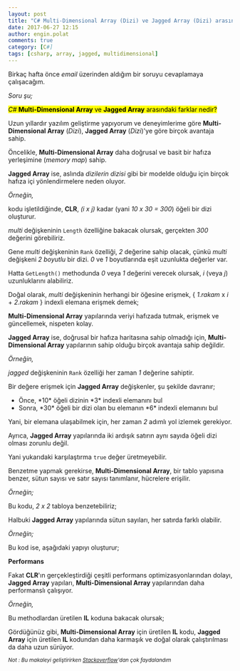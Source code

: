 ```yaml
---
layout: post
title: "C# Multi-Dimensional Array (Dizi) ve Jagged Array (Dizi) arasındaki farklar"
date: 2017-06-27 12:15
author: engin.polat
comments: true
category: [C#]
tags: [csharp, array, jagged, multidimensional]
---
```

Birkaç hafta önce *email* üzerinden aldığım bir soruyu cevaplamaya çalışacağım.

*Soru şu;*

<mark><em>C#</em> <strong>Multi-Dimensional Array</strong> ve <strong>Jagged Array</strong> arasındaki farklar nedir?</mark>

Uzun yıllardır yazılım geliştirme yapıyorum ve deneyimlerime göre **Multi-Dimensional Array** (*Dizi*), **Jagged Array** (*Dizi*)'ye göre birçok avantaja sahip.

Öncelikle, **Multi-Dimensional Array** daha doğrusal ve basit bir hafıza yerleşimine (*memory map*) sahip.

**Jagged Array** ise, aslında *dizilerin dizisi* gibi bir modelde olduğu için birçok hafıza içi yönlendirmelere neden oluyor.

*Örneğin,*

<script src="https://gist.github.com/polatengin/59ea9b882738262ef40e6cdd7119902d.js?file=multi-0.cs"></script>

kodu işletildiğinde, **CLR**, *(i x j)* kadar (yani *10 x 30 = 300*) öğeli bir dizi oluşturur.

*multi* değişkeninin <code>Length</code> özelliğine bakacak olursak, gerçekten *300* değerini görebiliriz.

Gene *multi* değişkeninin <code>Rank</code> özelliği, *2* değerine sahip olacak, çünkü *multi* değişkeni *2 boyutlu* bir dizi. *0* ve *1* boyutlarında eşit uzunlukta değerler var.

Hatta <code>GetLength()</code> methodunda *0* veya *1* değerini verecek olursak, *i* (veya *j*) uzunluklarını alabiliriz.

<script src="https://gist.github.com/polatengin/59ea9b882738262ef40e6cdd7119902d.js?file=multi-1.cs"></script>

Doğal olarak, *multi* değişkeninin herhangi bir öğesine erişmek, { *1.rakam* x *i* + *2.rakam* } indexli elemana erişmek demek;

<script src="https://gist.github.com/polatengin/59ea9b882738262ef40e6cdd7119902d.js?file=multi-2.cs"></script>

**Multi-Dimensional Array** yapılarında veriyi hafızada tutmak, erişmek ve güncellemek, nispeten kolay.

**Jagged Array** ise, doğrusal bir hafıza haritasına sahip olmadığı için, **Multi-Dimensional Array** yapılarının sahip olduğu birçok avantaja sahip değildir.

*Örneğin,*

<script src="https://gist.github.com/polatengin/59ea9b882738262ef40e6cdd7119902d.js?file=jagged-0.cs"></script>

*jagged* değişkeninin <code>Rank</code> özelliği her zaman *1* değerine sahiptir.

<script src="https://gist.github.com/polatengin/59ea9b882738262ef40e6cdd7119902d.js?file=jagged-1.cs"></script>

Bir değere erişmek için **Jagged Array** değişkenler, şu şekilde davranır;

<ul>
<li>Önce, *10* öğeli dizinin *3* indexli elemanını bul</li>
<li>Sonra, *30* öğeli bir dizi olan bu elemanın *6* indexli elemanını bul</li>
</ul>

Yani, bir elemana ulaşabilmek için, her zaman *2* adımlı yol izlemek gerekiyor.

Ayrıca, **Jagged Array** yapılarında iki ardışık satırın aynı sayıda öğeli dizi olması zorunlu değil.

<script src="https://gist.github.com/polatengin/59ea9b882738262ef40e6cdd7119902d.js?file=jagged-2.cs"></script>

Yani yukarıdaki karşılaştırma <code>true</code> değer üretmeyebilir.

Benzetme yapmak gerekirse, **Multi-Dimensional Array**, bir tablo yapısına benzer, sütun sayısı ve satır sayısı tanımlanır, hücrelere erişilir.

*Örneğin;*

<script src="https://gist.github.com/polatengin/59ea9b882738262ef40e6cdd7119902d.js?file=multi-3.cs"></script>

Bu kodu, *2 x 2* tabloya benzetebiliriz;

<script src="https://gist.github.com/polatengin/59ea9b882738262ef40e6cdd7119902d.js?file=multi-4.cs"></script>

Halbuki **Jagged Array** yapılarında sütun sayıları, her satırda farklı olabilir.

*Örneğin;*

<script src="https://gist.github.com/polatengin/59ea9b882738262ef40e6cdd7119902d.js?file=jagged-3.cs"></script>

Bu kod ise, aşağıdaki yapıyı oluşturur;

<script src="https://gist.github.com/polatengin/59ea9b882738262ef40e6cdd7119902d.js?file=jagged-4.cs"></script>

**Performans**

Fakat **CLR**'ın gerçekleştirdiği çeşitli performans optimizasyonlarından dolayı, **Jagged Array** yapıları, **Multi-Dimensional Array** yapılarından daha performanslı çalışıyor.

*Örneğin,*

<script src="https://gist.github.com/polatengin/59ea9b882738262ef40e6cdd7119902d.js?file=performance-0.cs"></script>

Bu methodlardan üretilen **IL** koduna bakacak olursak;

<script src="https://gist.github.com/polatengin/59ea9b882738262ef40e6cdd7119902d.js?file=performance-1.cs"></script>

Gördüğünüz gibi, **Multi-Dimensional Array** için üretilen **IL** kodu, **Jagged Array** için üretilen **IL** kodundan daha karmaşık ve doğal olarak çalıştırılması da daha uzun sürüyor.

<small>*Not : Bu makaleyi geliştirirken <a href="https://stackoverflow.com/questions/597720/what-are-the-differences-between-a-multidimensional-array-and-an-array-of-arrays" target="_blank">Stackoverflow</a>'dan çok faydalandım*</small>
